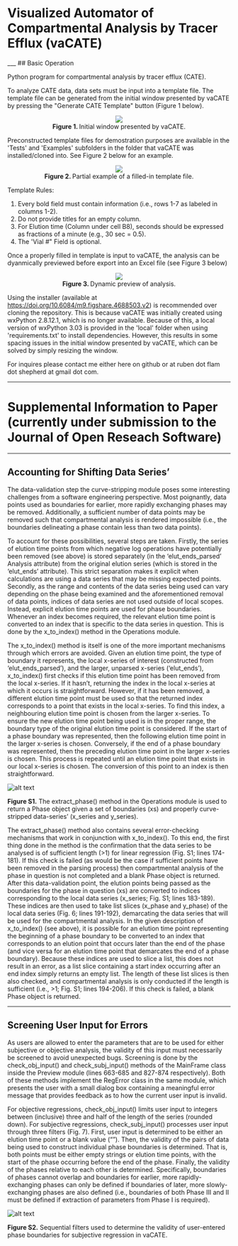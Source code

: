 
<h1>Visualized Automator of Compartmental Analysis by Tracer Efflux (vaCATE)</h1>
___
## Basic Operation

Python program for compartmental analysis by tracer efflux (CATE).

To analyze CATE data, data sets must be input into a template file. The template file can be generated from the initial window presented by vaCATE by pressing the "Generate CATE Template" button (Figure 1 below).

<p align="center">
<img src="https://github.com/rubenflamshepherd/vaCATE/blob/master/Images/Figure%201.png">
<br><b>Figure 1. </b>Initial window presented by vaCATE.<br>
</p>

Preconstructed template files for demostration purposes are available in the 'Tests' and 'Examples' subfolders in the folder that vaCATE was installed/cloned into. See Figure 2 below for an example.

<p align="center">
<img src="https://github.com/rubenflamshepherd/vaCATE/blob/master/Images/Figure%202.png">
<br><b>Figure 2. </b>Partial example of a filled-in template file.<br>
</p>

Template Rules:
1) Every bold field must contain information (i.e., rows 1-7 as labeled in columns 1-2).
3) Do not provide titles for an empty column.
4) For Elution time (Column under cell B8), seconds should be expressed as fractions of a minute (e.g., 30 sec = 0.5).
5) The 'Vial #" Field is optional.

Once a properly filled in template is input to vaCATE, the analysis can be dyanmically previewed before export into an Excel file (see Figure 3 below)

<p align="center">
<img src="https://github.com/rubenflamshepherd/vaCATE/blob/master/Images/Figure%204.png">
<br><b>Figure 3. </b>Dynamic preview of analysis.<br>
</p>

Using the installer (available at https://doi.org/10.6084/m9.figshare.4688503.v2) is recommended over cloning the repository. This is because vaCATE was initially created using wxPython 2.8.12.1, which is no longer available. Because of this, a local version of wxPython 3.03 is provided in the 'local' folder when using 'requirements.txt' to install dependencies. However, this results in some spacing issues in the initial window presented by vaCATE, which can be solved by simply resizing the window.

For inquires please contact me either here on github or at ruben dot flam dot shepherd at gmail dot com.
___
# Supplemental Information to Paper (currently under submission to the Journal of Open Reseach Software)
___
## Accounting for Shifting Data Series’

The data-validation step the curve-stripping module poses some interesting challenges from a software engineering perspective. Most poignantly, data points used as boundaries for earlier, more rapidly exchanging phases may be removed. Additionally, a sufficient number of data points may be removed such that compartmental analysis is rendered impossible (i.e., the boundaries delineating a phase contain less than two data points).

To account for these possibilities, several steps are taken. Firstly, the series of elution time points from which negative log operations have potentially been removed (see above) is stored separately (in the ‘elut_ends_parsed’ Analysis attribute) from the original elution series (which is stored in the ‘elut_ends’ attribute). This strict separation makes it explicit when calculations are using a data series that may be missing expected points. Secondly, as the range and contents of the data series being used can vary depending on the phase being examined and the aforementioned removal of data points, indices of data series are not used outside of local scopes. Instead, explicit elution time points are used for phase boundaries. Whenever an index becomes required, the relevant elution time point is converted to an index that is specific to the data series in question. This is done by the x_to_index() method in the Operations module.

The x_to_index() method is itself is one of the more important mechanisms through which errors are avoided. Given an elution time point, the type of boundary it represents, the local x-series of interest (constructed from ‘elut_ends_parsed’), and the larger, unparsed x-series (‘elut_ends’), x_to_index() first checks if this elution time point has been removed from the local x-series. If it hasn’t, returning the index in the local x-series at which it occurs is straightforward. However, if it has been removed, a different elution time point must be used so that the returned index corresponds to a point that exists in the local x-series. To find this index, a neighbouring elution time point is chosen from the larger x-series. To ensure the new elution time point being used is in the proper range, the boundary type of the original elution time point is considered. If the start of a phase boundary was represented, then the following elution time point in the larger x-series is chosen. Conversely, if the end of a phase boundary was represented, then the preceding elution time point in the larger x-series is chosen. This process is repeated until an elution time point that exists in our local x-series is chosen. The conversion of this point to an index is then straightforward.

![alt text](https://github.com/rubenflamshepherd/vaCATE/blob/master/Images/Figure%20S1.png "Figure S1")

__Figure S1.__  The extract_phase() method in the Operations module is used to return a Phase object given a set of boundaries (xs) and properly curve-stripped data-series’ (x_series and y_series).

The extract_phase() method also contains several error-checking mechanisms that work in conjunction with x_to_index(). To this end, the first thing done in the method is the confirmation that the data series to be analysed is of sufficient length (>1) for linear regression (Fig. S1; lines 174-181). If this check is failed (as would be the case if sufficient points have been removed in the parsing process) then compartmental analysis of the phase in question is not completed and a blank Phase object is returned. After this data-validation point, the elution points being passed as the boundaries for the phase in question (xs) are converted to indices corresponding to the local data series (x_series; Fig. S1; lines 183-189). These indices are then used to take list slices (x_phase and y_phase) of the local data series (Fig. 6; lines 191-192), demarcating the data series that will be used for the compartmental analysis. In the given description of x_to_index() (see above), it is possible for an elution time point representing the beginning of a phase boundary to be converted to an index that corresponds to an elution point that occurs later than the end of the phase (and vice versa for an elution time point that demarcates the end of a phase boundary). Because these indices are used to slice a list, this does not result in an error, as a list slice containing a start index occurring after an end index simply returns an empty list. The length of these list slices is then also checked, and compartmental analysis is only conducted if the length is sufficient (i.e., >1; Fig. S1; lines 194-206). If this check is failed, a blank Phase object is returned.

___
## Screening User Input for Errors

As users are allowed to enter the parameters that are to be used for either subjective or objective analysis, the validity of this input must necessarily be screened to avoid unexpected bugs.  Screening is done by the check_obj_input() and check_subj_input() methods of the MainFrame class inside the Preview module (lines 663-685 and 827-874 respectively). Both of these methods implement the RegError class in the same module, which presents the user with a small dialog box containing a meaningful error message that provides feedback as to how the current user input is invalid.

For objective regressions, check_obj_input() limits user input to integers between (inclusive) three and half of the length of the series (rounded down). For subjective regressions, check_subj_input() processes user input through three filters (Fig. 7). First, user input is determined to be either an elution time point or a blank value (“”). Then, the validity of the pairs of data being used to construct individual phase boundaries is determined. That is, both points must be either empty strings or elution time points, with the start of the phase occurring before the end of the phase. Finally, the validity of the phases relative to each other is determined. Specifically, boundaries of phases cannot overlap and boundaries for earlier, more rapidly-exchanging phases can only be defined if boundaries of later, more slowly-exchanging phases are also defined (i.e., boundaries of both Phase III and II must be defined if extraction of parameters from Phase I is required). 

![alt text](https://github.com/rubenflamshepherd/vaCATE/blob/master/Images/Figure%20S2.png "Figure S2")

__Figure S2.__  Sequential filters used to determine the validity of user-entered phase boundaries 
for subjective regression in vaCATE.


